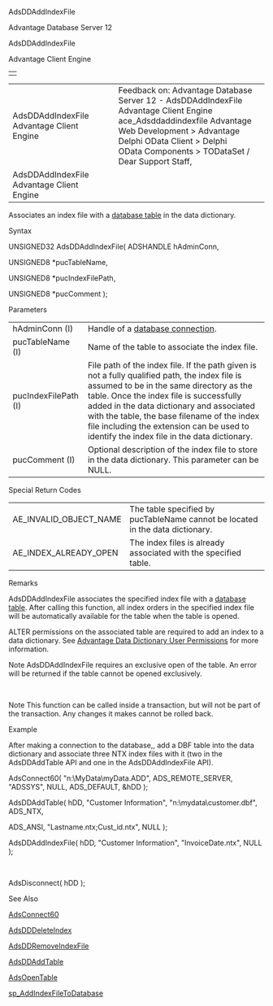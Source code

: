 AdsDDAddIndexFile




Advantage Database Server 12  

AdsDDAddIndexFile

Advantage Client Engine

|  |
| --- |
|  |

|  |  |  |  |  |
| --- | --- | --- | --- | --- |
| AdsDDAddIndexFile  Advantage Client Engine |  |  | Feedback on: Advantage Database Server 12 - AdsDDAddIndexFile Advantage Client Engine ace\_Adsddaddindexfile Advantage Web Development > Advantage Delphi OData Client > Delphi OData Components > TODataSet / Dear Support Staff, |  |
| AdsDDAddIndexFile  Advantage Client Engine |  |  |  |  |

Associates an index file with a [database table](javascript:hhpopuplink.TextPopup(popid_2121602366X,FontFace,-1,-1,-1,-1)) in the data dictionary.

Syntax

UNSIGNED32 AdsDDAddIndexFile( ADSHANDLE hAdminConn,

UNSIGNED8 \*pucTableName,

UNSIGNED8 \*pucIndexFilePath,

UNSIGNED8 \*pucComment );

Parameters

|  |  |
| --- | --- |
| hAdminConn (I) | Handle of a [database connection](javascript:hhpopuplink.TextPopup(popid_465551922,FontFace,-1,-1,-1,-1)). |
| pucTableName (I) | Name of the table to associate the index file. |
| pucIndexFilePath (I) | File path of the index file. If the path given is not a fully qualified path, the index file is assumed to be in the same directory as the table. Once the index file is successfully added in the data dictionary and associated with the table, the base filename of the index file including the extension can be used to identify the index file in the data dictionary. |
| pucComment (I) | Optional description of the index file to store in the data dictionary. This parameter can be NULL. |

Special Return Codes

|  |  |
| --- | --- |
| AE\_INVALID\_OBJECT\_NAME | The table specified by pucTableName cannot be located in the data dictionary. |
| AE\_INDEX\_ALREADY\_OPEN | The index files is already associated with the specified table. |

Remarks

AdsDDAddIndexFile associates the specified index file with a [database table](javascript:hhpopuplink.TextPopup(popid_2121602366X,FontFace,-1,-1,-1,-1)). After calling this function, all index orders in the specified index file will be automatically available for the table when the table is opened.

ALTER permissions on the associated table are required to add an index to a data dictionary. See [Advantage Data Dictionary User Permissions](master_advantage_data_dictionary_user_permissions.htm) for more information.

Note AdsDDAddIndexFile requires an exclusive open of the table. An error will be returned if the table cannot be opened exclusively.

 

Note This function can be called inside a transaction, but will not be part of the transaction. Any changes it makes cannot be rolled back.

Example

After making a connection to the database,, add a DBF table into the data dictionary and associate three NTX index files with it (two in the AdsDDAddTable API and one in the AdsDDAddIndexFile API).

AdsConnect60( "n:\\MyData\\myData.ADD", ADS\_REMOTE\_SERVER, "ADSSYS", NULL, ADS\_DEFAULT, &hDD );

AdsDDAddTable( hDD, "Customer Information", "n:\\mydata\\customer.dbf", ADS\_NTX,

ADS\_ANSI, "Lastname.ntx;Cust\_id.ntx", NULL );

AdsDDAddIndexFile( hDD, "Customer Information", "InvoiceDate.ntx", NULL );

 

AdsDisconnect( hDD );

See Also

[AdsConnect60](ace_adsconnect60.htm)

[AdsDDDeleteIndex](ace_adsdddeleteindex.htm)

[AdsDDRemoveIndexFile](ace_adsddremoveindexfile.htm)

[AdsDDAddTable](ace_adsddaddtable.htm)

[AdsOpenTable](ace_adsopentable.htm)

[sp\_AddIndexFileToDatabase](master_sp_addindexfiletodatabase.htm)